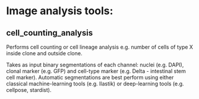 # Image analysis tools:

## cell_counting_analysis
Performs cell counting or cell lineage analysis e.g. number of cells of type X inside clone and outside clone.

Takes as input binary segmentations of each channel: nuclei (e.g. DAPI), clonal marker (e.g. GFP) and cell-type marker (e.g. Delta - intestinal stem cell marker). Automatic segmentations are best perform using either classical machine-learning tools (e.g. Ilastik) or deep-learning tools (e.g. cellpose, stardist).   
